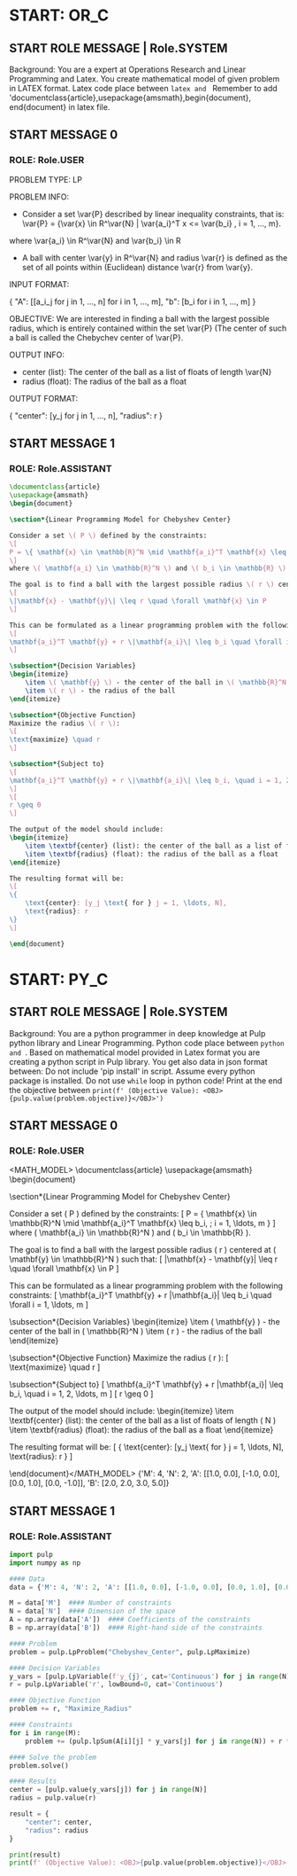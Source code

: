 # START: OR_C 
## START ROLE MESSAGE | Role.SYSTEM 
Background: You are a expert at Operations Research and Linear Programming and Latex. You create mathematical model of given problem in LATEX format. Latex code place between ```latex and ``` Remember to add 'documentclass{article},usepackage{amsmath},begin{document}, end{document} in latex file. 
## START MESSAGE 0 
### ROLE: Role.USER
<DESCRIPTION>

PROBLEM TYPE: LP

PROBLEM INFO: 
- Consider a set \var{P} described by linear inequality constraints, that is:
 \var{P} = {\var{x} \in R^\var{N} | \var{a_i}^T x <= \var{b_i} , i = 1, ..., m}.

where \var{a_i} \in R^\var{N} and \var{b_i} \in R

- A ball with center \var{y} in R^\var{N} and radius \var{r} is defined as the set of all points within (Euclidean) distance \var{r} from \var{y}.


INPUT FORMAT: 

{
    "A": [[a_i_j for j in 1, ..., n] for i in 1, ..., m],
    "b": [b_i for i in 1, ..., m]
}

OBJECTIVE: We are interested in finding a ball with the largest possible radius, which is entirely contained within the set \var{P} (The center of such a ball is called the Chebychev center of \var{P}.

OUTPUT INFO:

- center (list): The center of the ball as a list of floats of length \var{N}
- radius (float): The radius of the ball as a float

OUTPUT FORMAT:

{
    "center": [y_j for j in 1, ..., n],
    "radius": r
}


</DESCRIPTION>


## START MESSAGE 1 
### ROLE: Role.ASSISTANT
```latex
\documentclass{article}
\usepackage{amsmath}
\begin{document}

\section*{Linear Programming Model for Chebyshev Center}

Consider a set \( P \) defined by the constraints:
\[
P = \{ \mathbf{x} \in \mathbb{R}^N \mid \mathbf{a_i}^T \mathbf{x} \leq b_i, \; i = 1, \ldots, m \}
\]
where \( \mathbf{a_i} \in \mathbb{R}^N \) and \( b_i \in \mathbb{R} \).

The goal is to find a ball with the largest possible radius \( r \) centered at \( \mathbf{y} \in \mathbb{R}^N \) such that:
\[
\|\mathbf{x} - \mathbf{y}\| \leq r \quad \forall \mathbf{x} \in P
\]

This can be formulated as a linear programming problem with the following constraints:
\[
\mathbf{a_i}^T \mathbf{y} + r \|\mathbf{a_i}\| \leq b_i \quad \forall i = 1, \ldots, m
\]

\subsection*{Decision Variables}
\begin{itemize}
    \item \( \mathbf{y} \) - the center of the ball in \( \mathbb{R}^N \)
    \item \( r \) - the radius of the ball
\end{itemize}

\subsection*{Objective Function}
Maximize the radius \( r \):
\[
\text{maximize} \quad r
\]

\subsection*{Subject to}
\[
\mathbf{a_i}^T \mathbf{y} + r \|\mathbf{a_i}\| \leq b_i, \quad i = 1, 2, \ldots, m
\]
\[
r \geq 0
\]

The output of the model should include:
\begin{itemize}
    \item \textbf{center} (list): the center of the ball as a list of floats of length \( N \)
    \item \textbf{radius} (float): the radius of the ball as a float
\end{itemize}

The resulting format will be:
\[
\{ 
    \text{center}: [y_j \text{ for } j = 1, \ldots, N], 
    \text{radius}: r 
\}
\]

\end{document}
```

# START: PY_C 
## START ROLE MESSAGE | Role.SYSTEM 
Background: You are a python programmer in deep knowledge at Pulp python library and Linear Programming. Python code place between ```python and ```. Based on mathematical model provided in Latex format you are creating a python script in Pulp library. You get also data in json format between: <DATA></DATA> Do not include 'pip install' in script. Assume every python package is installed. Do not use `while` loop in python code! Print at the end the objective between <OBJ></OBJ> `print(f' (Objective Value): <OBJ>{pulp.value(problem.objective)}</OBJ>')` 
## START MESSAGE 0 
### ROLE: Role.USER
<MATH_MODEL>
\documentclass{article}
\usepackage{amsmath}
\begin{document}

\section*{Linear Programming Model for Chebyshev Center}

Consider a set \( P \) defined by the constraints:
\[
P = \{ \mathbf{x} \in \mathbb{R}^N \mid \mathbf{a_i}^T \mathbf{x} \leq b_i, \; i = 1, \ldots, m \}
\]
where \( \mathbf{a_i} \in \mathbb{R}^N \) and \( b_i \in \mathbb{R} \).

The goal is to find a ball with the largest possible radius \( r \) centered at \( \mathbf{y} \in \mathbb{R}^N \) such that:
\[
\|\mathbf{x} - \mathbf{y}\| \leq r \quad \forall \mathbf{x} \in P
\]

This can be formulated as a linear programming problem with the following constraints:
\[
\mathbf{a_i}^T \mathbf{y} + r \|\mathbf{a_i}\| \leq b_i \quad \forall i = 1, \ldots, m
\]

\subsection*{Decision Variables}
\begin{itemize}
    \item \( \mathbf{y} \) - the center of the ball in \( \mathbb{R}^N \)
    \item \( r \) - the radius of the ball
\end{itemize}

\subsection*{Objective Function}
Maximize the radius \( r \):
\[
\text{maximize} \quad r
\]

\subsection*{Subject to}
\[
\mathbf{a_i}^T \mathbf{y} + r \|\mathbf{a_i}\| \leq b_i, \quad i = 1, 2, \ldots, m
\]
\[
r \geq 0
\]

The output of the model should include:
\begin{itemize}
    \item \textbf{center} (list): the center of the ball as a list of floats of length \( N \)
    \item \textbf{radius} (float): the radius of the ball as a float
\end{itemize}

The resulting format will be:
\[
\{ 
    \text{center}: [y_j \text{ for } j = 1, \ldots, N], 
    \text{radius}: r 
\}
\]

\end{document}</MATH_MODEL>
<DATA>
{'M': 4, 'N': 2, 'A': [[1.0, 0.0], [-1.0, 0.0], [0.0, 1.0], [0.0, -1.0]], 'B': [2.0, 2.0, 3.0, 5.0]}</DATA>


## START MESSAGE 1 
### ROLE: Role.ASSISTANT
```python
import pulp
import numpy as np

#### Data
data = {'M': 4, 'N': 2, 'A': [[1.0, 0.0], [-1.0, 0.0], [0.0, 1.0], [0.0, -1.0]], 'B': [2.0, 2.0, 3.0, 5.0]}

M = data['M']  #### Number of constraints
N = data['N']  #### Dimension of the space
A = np.array(data['A'])  #### Coefficients of the constraints
B = np.array(data['B'])  #### Right-hand side of the constraints

#### Problem
problem = pulp.LpProblem("Chebyshev_Center", pulp.LpMaximize)

#### Decision Variables
y_vars = [pulp.LpVariable(f'y_{j}', cat='Continuous') for j in range(N)]
r = pulp.LpVariable('r', lowBound=0, cat='Continuous')

#### Objective Function
problem += r, "Maximize_Radius"

#### Constraints
for i in range(M):
    problem += (pulp.lpSum(A[i][j] * y_vars[j] for j in range(N)) + r * np.linalg.norm(A[i]) <= B[i]), f"Constraint_{i}"

#### Solve the problem
problem.solve()

#### Results
center = [pulp.value(y_vars[j]) for j in range(N)]
radius = pulp.value(r)

result = {
    "center": center,
    "radius": radius
}

print(result)
print(f' (Objective Value): <OBJ>{pulp.value(problem.objective)}</OBJ>')
```

